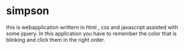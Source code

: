 # simpson
this is webapplication writtern in html , css and javascript assisted with some jquery. In this application you have to remember the color that is blinking and click them in the right order.
